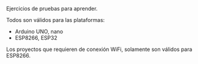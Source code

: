 Ejercicios de pruebas para aprender.

Todos son válidos para las plataformas:
- Arduino UNO, nano
- ESP8266, ESP32

Los proyectos que requieren de conexión WiFi, solamente son válidos para ESP8266.